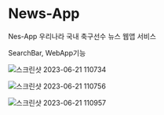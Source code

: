 # News-App

Nes-App 우리나라 국내 축구선수 뉴스 웹앱 서비스

SearchBar, WebApp기능

![스크린샷 2023-06-21 110734](https://github.com/kennywestt/News-App/assets/107021328/17a5a488-128a-494c-b19c-627f0e5c7db1)

![스크린샷 2023-06-21 110756](https://github.com/kennywestt/News-App/assets/107021328/9c46df88-711e-4937-8db1-92e9e0695ebd)

![스크린샷 2023-06-21 110957](https://github.com/kennywestt/News-App/assets/107021328/ab125fec-b709-488c-ad9f-9ad0a4d00d94)
